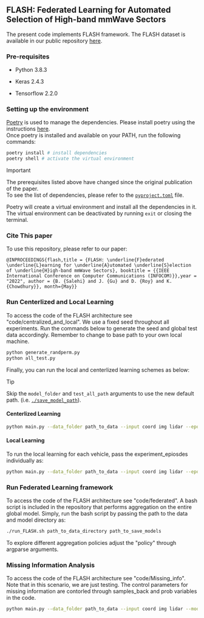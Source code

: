 ## FLASH: Federated Learning for Automated Selection of High-band mmWave Sectors

The present code implements FLASH framework. The FLASH dataset is available in our public repository [here](https://genesys-lab.org/multimodal-fusion-nextg-v2x-communications).

### Pre-requisites

- Python 3.8.3

- Keras 2.4.3

- Tensorflow 2.2.0

### Setting up the environment

[Poetry](https://python-poetry.org/) is used to manage the dependencies. Please install poetry using the instructions [here](https://python-poetry.org/docs/#installation).  
Once poetry is installed and available on your PATH, run the following commands:

```bash
poetry install # install dependencies
poetry shell # activate the virtual environment
```

> [!IMPORTANT]  
> The prerequisites listed above have changed since the original publication of the paper.  
> To see the list of dependencies, please refer to the [`pyproject.toml`](./pyproject.toml) file.

Poetry will create a virtual environment and install all the dependencies in it. The virtual environment can be deactivated by running `exit` or closing the terminal.

### Cite This paper

To use this repository, please refer to our paper:

 `@INPROCEEDINGS{flash,title = {FLASH: \underline{F}ederated \underline{L}earning for \underline{A}utomated \underline{S}election of \underline{H}igh-band mmWave Sectors}, booktitle = {{IEEE International Conference on Computer Communications (INFOCOM)}},year = "2022", author = {B. {Salehi} and J. {Gu} and D. {Roy} and K. {Chowdhury}}, month={May}}`

### Run Centerlized and Local Learning

To access the code of the FLASH architecture see "code/centralized_and_local". We use a fixed seed throughout all experiments. Run the commands below to generate the seed and global test data accordingly. Remember to change to base path to your own local machine.

```bash
python generate_randperm.py
python all_test.py
```

Finally, you can run the local and centerlized learning schemes as below:

> [!TIP]  
> Skip the `model_folder` and `test_all_path` arguments to use the new default path. (i.e. [`./save_model_path`](./save_model_path)).

#### Centerlized Learning

```bash
python main.py --data_folder path_to_data --input coord img lidar --epochs 100 --model_folder save_model_path --test_all_path path_to_global_testset_directory
```

#### Local Learning

To run the local learning for each vehicle, pass the experiment_epiosdes individually as:

```bash
python main.py --data_folder path_to_data --input coord img lidar --epochs 100 --model_folder save_model_path --test_all_path path_to_global_testset_directory --experiment_epiosdes vehicle_id
```

### Run Federated Learning framework

To access the code of the FLASH architecture see "code/federated". A bash script is included in the repository that performs aggregation on the entire global model. Simply, run the bash script by passing the path to the data and model directory as:

```bash
./run_FLASH.sh path_to_data_directory path_to_save_models
```

To explore different aggregation policies adjust the "policy" through argparse arguments.

### Missing Information Analysis

To access the code of the FLASH architecture see "code/Missing_info". Note that in this scenario, we are just testing. The control parameters for missing information are contorled through samples_back and prob variables in the code.

```bash
python main.py --data_folder path_to_data --input coord img lidar --model_folder save_model_path --test_all_path path_to_global_testset_directory 
```
